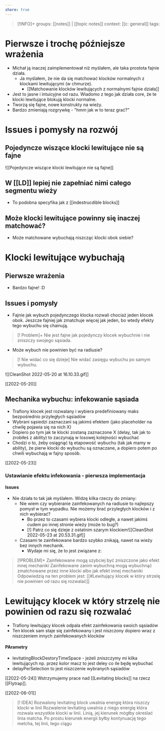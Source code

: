 ```yaml
---
share: true
---
```


> [!INFO]+
> groups: [[notes]] | [[topic notes]]
> context: [[c: general]]
> tags: 

# Pierwsze i trochę późniejsze wrażenia
- Michał ją inaczej zaimplementował niż myślałem, ale taka prostota fajnie działa.
	- Ja myślałem, że nie da się matchować klocków normalnych z klockami lewitującymi (w chmurze).
		- [[Matchowanie klocków lewitujących z normalnymi fajnie działa]]
- Jest to jasne i intuicyjne od razu. Wiadomo z tego jak działa core, że te klocki lewitujące blokują klocki normalne.
- Tworzą się fajne, nowe konstrukty na wieży.
- Bardzo zmieniają rozgrywkę - "hmm jak w to teraz grać?"

# Issues i pomysły na rozwój
## Pojedyncze wiszące klocki lewitujące nie są fajne
![[Pojedyncze wiszące klocki lewitujące nie są fajne]]


## W [[LD]] lepiej nie zapełniać nimi całego segmentu wieży
- To podobna specyfika jak z [[indestrucdible blocks]]

## Może klocki lewitujące powinny się inaczej matchować?
- Może matchowane wybuchają niszcząc klocki obok siebie?
# Klocki lewitujące wybuchają
## Pierwsze wrażenia
- Bardzo fajne! :D 

## Issues i pomysły
- Fajnie jak wybuch pojedynczego klocka rozwali chociaż jeden klocek obok. Jeszcze fajniej jak zmatchuje więcej jak jeden, bo wtedy efekty tego wybuchu się chainują.
> [! Problem]+
> Nie jest fajne jak pojedynczy klocek wybuchnie i nie zniszczy swojego sąsiada.

- Może wybuch nie powinien być na radiusie?
> [! Nie widać co się dzieje]
> Nie widać zasięgu wybuchu po samym wybuchu.
> 
![[CleanShot 2022-05-20 at 16.10.33.gif]]

[[2022-05-20]]
## Mechanika wybuchu: infekowanie sąsiada
- Trafiony klocek jest rozwalany i wybiera predefiniowany maks bezpośrednio przyległych sąsiadów
- Wybrani sąsiedzi zaznaczani są jakimś efektem (jako placeholder na chwilę pojawia się na nich X)
- Dopiero po tym jak te klocki zostaną zaznaczone X (delay, tak jak to zrobiłeś z ability) to zaczynają w losowej kolejności wybuchać
- Chodzi o to, żeby osiągnąć tą etapowość wybuchu (tak jak mamy w ability), że pierw klocki do wybuchu są oznaczane, a dopiero potem po chwili wybuchają w fajny sposób.

[[2022-05-23]]
### Ustawianie efektu infekowania - pierwsza implementacja
#### Issues
- Nie działa to tak jak myślałem. Widzę kilka rzeczy do zmiany:
	- Nie wiem czy wybieranie zainfekowanych na radiusie to najlepszy pomysł w tym wypadku. Nie możemy brać przyległych klocków i z nich wybierać?
		- Bo przez to czasami wybiera klocki odległe, a nawet jakimś cudem po innej stronie wieży (może to bug?)
		- [!] Patrz co się dzieje z ostatnim szarym klockiem![[CleanShot 2022-05-23 at 20.53.31.gif]]
	- Czasami te zainfekowane bardzo szybko znikają, nawet na wieży bez innych mechanik.
		- Wydaje mi się, że to jest związane z:
>[!PROBLEM]+ Zainfekowane mogą szybciej być zniszczone jako efekt innej mechaniki
> Zainfekowane zanim wybuchną mogą wybuchnąć zmatchowane przez inne klocki albo jak efekt innej mechaniki
> Odpowiedzią na ten problem jest: [[#Lewitujący klocek w który strzelę nie powinien od razu się rozwalać]]
# Lewitujący klocek w który strzelę nie powinien od razu się rozwalać
- Trafiony lewitujący klocek odpala efekt zainfekowania swoich sąsiadów
- Ten klocek sam staje się zainfekowany i jest niszczony dopiero wraz z niszczeniem innych zainfekowanych klocków

#### PArametry
- levitatingBlockDestoryTimeSpace - jeżeli zniszczymy mi kilka lewitujących np. przez kolor macz to jest deley co ile będę wybuchać
- delayPerSelection to jest niszczenie wybranych sąsiadów

[[2022-05-24]]
Wstrzymujemy prace nad [[Levitating blocks]] na rzecz [[Flytrap]].

[[2022-06-01]]
> [! IDEA] Rozwalony levitating block uwalnia energię która niszczy klocki w linii
>Rozwalenie levitating uwalnia z niego energię która rozwala wszystkie klocki w linii. Linią, jej kierunek mógłby określać linia matcha. Po prostu kierunek energii byłby kontynuację tego metcha, tej linii, tego ciągu 
